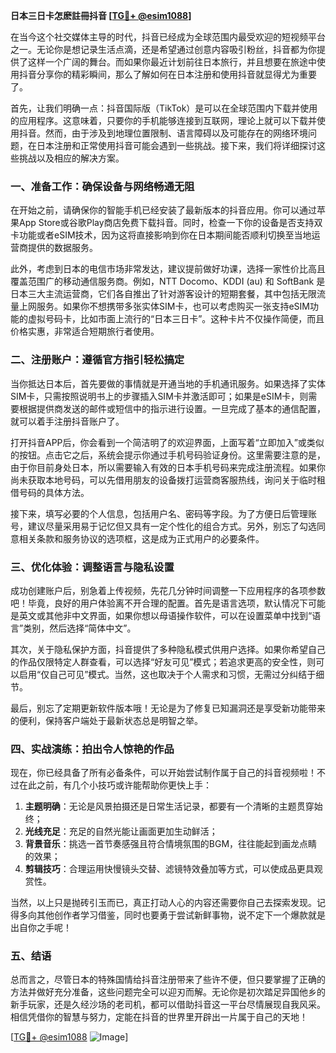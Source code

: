 **日本三日卡怎麽註冊抖音 [[TG💪+ @esim1088](https://t.me/s/esim1088)]**

在当今这个社交媒体主导的时代，抖音已经成为全球范围内最受欢迎的短视频平台之一。无论你是想记录生活点滴，还是希望通过创意内容吸引粉丝，抖音都为你提供了这样一个广阔的舞台。而如果你最近计划前往日本旅行，并且想要在旅途中使用抖音分享你的精彩瞬间，那么了解如何在日本注册和使用抖音就显得尤为重要了。

首先，让我们明确一点：抖音国际版（TikTok）是可以在全球范围内下载并使用的应用程序。这意味着，只要你的手机能够连接到互联网，理论上就可以下载并使用抖音。然而，由于涉及到地理位置限制、语言障碍以及可能存在的网络环境问题，在日本注册和正常使用抖音可能会遇到一些挑战。接下来，我们将详细探讨这些挑战以及相应的解决方案。

### **一、准备工作：确保设备与网络畅通无阻**

在开始之前，请确保你的智能手机已经安装了最新版本的抖音应用。你可以通过苹果App Store或谷歌Play商店免费下载抖音。同时，检查一下你的设备是否支持双卡功能或者eSIM技术，因为这将直接影响到你在日本期间能否顺利切换至当地运营商提供的数据服务。

此外，考虑到日本的电信市场非常发达，建议提前做好功课，选择一家性价比高且覆盖范围广的移动通信服务商。例如，NTT Docomo、KDDI (au) 和 SoftBank 是日本三大主流运营商，它们各自推出了针对游客设计的短期套餐，其中包括无限流量上网服务。如果你不想携带多张实体SIM卡，也可以考虑购买一张支持eSIM功能的虚拟号码卡，比如市面上流行的“日本三日卡”。这种卡片不仅操作简便，而且价格实惠，非常适合短期旅行者使用。

### **二、注册账户：遵循官方指引轻松搞定**

当你抵达日本后，首先要做的事情就是开通当地的手机通讯服务。如果选择了实体SIM卡，只需按照说明书上的步骤插入SIM卡并激活即可；如果是eSIM卡，则需要根据提供商发送的邮件或短信中的指示进行设置。一旦完成了基本的通信配置，就可以着手注册抖音账户了。

打开抖音APP后，你会看到一个简洁明了的欢迎界面，上面写着“立即加入”或类似的按钮。点击它之后，系统会提示你通过手机号码验证身份。这里需要注意的是，由于你目前身处日本，所以需要输入有效的日本手机号码来完成注册流程。如果你尚未获取本地号码，可以先借用朋友的设备拨打运营商客服热线，询问关于临时租借号码的具体方法。

接下来，填写必要的个人信息，包括用户名、密码等字段。为了方便日后管理账号，建议尽量采用易于记忆但又具有一定个性化的组合方式。另外，别忘了勾选同意相关条款和服务协议的选项框，这是成为正式用户的必要条件。

### **三、优化体验：调整语言与隐私设置**

成功创建账户后，别急着上传视频，先花几分钟时间调整一下应用程序的各项参数吧！毕竟，良好的用户体验离不开合理的配置。首先是语言选项，默认情况下可能是英文或其他非中文界面，如果你想以母语操作软件，可以在设置菜单中找到“语言”类别，然后选择“简体中文”。

其次，关于隐私保护方面，抖音提供了多种隐私模式供用户选择。如果你希望自己的作品仅限特定人群查看，可以选择“好友可见”模式；若追求更高的安全性，则可以启用“仅自己可见”模式。当然，这也取决于个人需求和习惯，无需过分纠结于细节。

最后，别忘了定期更新软件版本哦！无论是为了修复已知漏洞还是享受新功能带来的便利，保持客户端处于最新状态总是明智之举。

### **四、实战演练：拍出令人惊艳的作品**

现在，你已经具备了所有必备条件，可以开始尝试制作属于自己的抖音视频啦！不过在此之前，有几个小技巧或许能帮助你更快上手：

1. **主题明确**：无论是风景拍摄还是日常生活记录，都要有一个清晰的主题贯穿始终；
2. **光线充足**：充足的自然光能让画面更加生动鲜活；
3. **背景音乐**：挑选一首节奏感强且符合情境氛围的BGM，往往能起到画龙点睛的效果；
4. **剪辑技巧**：合理运用快慢镜头交替、滤镜特效叠加等方式，可以使成品更具观赏性。

当然，以上只是抛砖引玉而已，真正打动人心的内容还需要你自己去探索发现。记得多向其他创作者学习借鉴，同时也要勇于尝试新鲜事物，说不定下一个爆款就是出自你之手呢！

### **五、结语**

总而言之，尽管日本的特殊国情给抖音注册带来了些许不便，但只要掌握了正确的方法并做好充分准备，这些问题完全可以迎刃而解。无论你是初次踏足异国他乡的新手玩家，还是久经沙场的老司机，都可以借助抖音这一平台尽情展现自我风采。相信凭借你的智慧与努力，定能在抖音的世界里开辟出一片属于自己的天地！

[[TG💪+ @esim1088](https://t.me/s/esim1088) ![Image](https://i.postimg.cc/4NQfJmqS/Snipaste-2025-05-13-00-14-12.png)]